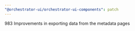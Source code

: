 ```yaml
---
"@orchestrator-ui/orchestrator-ui-components": patch
---
```


983 Improvements in exporting data from the metadata pages
